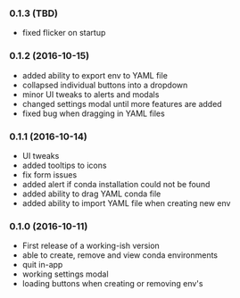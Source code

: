 ### 0.1.3 (TBD)
- fixed flicker on startup

### 0.1.2 (2016-10-15)
- added ability to export env to YAML file
- collapsed individual buttons into a dropdown
- minor UI tweaks to alerts and modals
- changed settings modal until more features are added
- fixed bug when dragging in YAML files

### 0.1.1 (2016-10-14)
- UI tweaks  
- added tooltips to icons  
- fix form issues
- added alert if conda installation could not be found
- added ability to drag YAML conda file
- added ability to import YAML file when creating new env

### 0.1.0 (2016-10-11)
- First release of a working-ish version
- able to create, remove and view conda environments
- quit in-app
- working settings modal
- loading buttons when creating or removing env's
